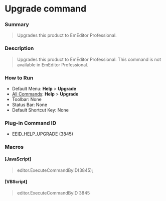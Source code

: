 # Upgrade command

### Summary

> Upgrades this product to EmEditor Professional.

### Description

> Upgrades this product to EmEditor Professional. This command is not available in EmEditor Professional.

### How to Run

- Default Menu: **Help** >
**Upgrade**
- [All Commands](../tools/all_commands): **Help** >
**Upgrade**
- Toolbar: None
- Status Bar: None
- Default Shortcut Key: None

### Plug-in Command ID

- EEID\_HELP\_UPGRADE (3845)

### Macros

#### \[JavaScript\]

> editor.ExecuteCommandByID(3845);

#### \[VBScript\]

> editor.ExecuteCommandByID 3845